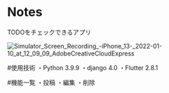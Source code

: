 # Notes
TODOをチェックできるアプリ

![Simulator_Screen_Recording_-_iPhone_13_-_2022-01-10_at_12_09_09_AdobeCreativeCloudExpress](https://user-images.githubusercontent.com/71366764/148715154-793d5d70-254f-4d95-ba03-a6e7f8f84fef.gif)

#使用技術
・Python 3.9.9
・django 4.0
・Flutter 2.8.1

#機能一覧
・投稿
・編集
・削除
